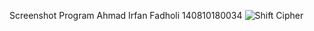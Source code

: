 Screenshot Program
Ahmad Irfan Fadholi
140810180034
![](https://i.ibb.co/31rm5Pb/kripto.png "Shift Cipher")